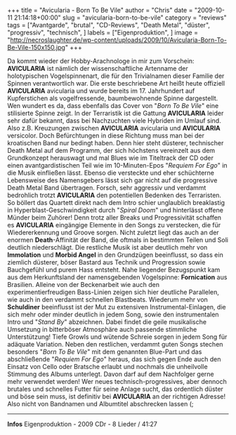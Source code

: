 +++
title = "Avicularia - Born To Be Vile"
author = "Chris"
date = "2009-10-11 21:14:18+00:00"
slug = "avicularia-born-to-be-vile"
category = "reviews"
tags = ["Avantgarde", "brutal", "CD-Reviews", "Death Metal", "düster", "progressiv", "technisch", ]
labels = ["Eigenproduktion", ]
image = "http://necroslaughter.de/wp-content/uploads/2009/10/Avicularia-Born-To-Be-Vile-150x150.jpg"
+++

Da kommt wieder der Hobby-Arachnologe in mir zum Vorschein: **AVICULARIA** ist nämlich der wissenschaftliche Artenname der holotypischen Vogelspinnenart, die für den Trivialnamen dieser Familie der Spinnen verantwortlich war. Die erste beschriebene Art heißt heute offiziell **AVICULARIA** avicularia und wurde bereits im 17. Jahrhundert auf Kupferstichen als vogelfressende, baumbewohnende Spinne dargestellt. Wen wundert es da, dass ebenfalls das Cover von "_Born To Be Vile_" eine stilisierte Spinne zeigt.
In der Terraristik ist die Gattung **AVICULARIA** leider sehr dafür bekannt, dass bei Nachzuchten viele Hybriden im Umlauf sind. Also z.B. Kreuzungen zwischen **AVICULARIA** avicularia und **AVICULARIA** versicolor. Doch Befürchtungen in diese Richtung muss man bei der kroatischen Band nur bedingt haben. Denn hier steht düsterer, technischer Death Metal auf dem Programm, der sich höchstens vereinzelt aus dem Grundkonzept herauswagt und mal Blues wie im Titeltrack der CD oder einen avantgardistischen Teil wie im 10-Minuten-Epos "_Requiem For Ego_" in die Musik einfließen lässt.
Ebenso die versteckte und eher schüchterne Lebensweise des Namensgebers lässt sich gar nicht auf die progressive Death Metal Band übertragen. Forsch, sehr aggressiv und verdammt bedrohlich trotzt **AVICULARIA** den potentiellen Bedenken des Terraristen. So böllert das Quartett direkt nach dem Intro schier unglaublich breaklastig in Hyperblast-Geschwindigkeit durch "_Spiral Doom_" und hinterlässt offene Münder beim Zuhörer! Denn trotz aller Breaks und Progressivität schaffen es **AVICULARIA** eingängige Elemente in den Songs zu verstecken, die für Wiedererkennung und Groove sorgen. Nicht zuletzt liegt das auch an der enormen **Death**-Affinität der Band, die oftmals in bestimmten Teilen und Soli deutlich niederschlägt. Die restliche Musik ist aber deutlich mehr von **Immolation** und **Morbid Angel** in den Grundzügen beeinflusst, so dass ein ziemlich düsterer, böser Bastard aus Technik und Progression sowie Bauchgefühl und purem Hass entsteht.
Nahe liegender Bezugspunkt kam aus dem Herkunftsland der namensgebenden Vogelspinne: **Fornication** aus Brasilien. Alleine von der Beckenarbeit wie auch den experimentierfreudigen Bass-Linien zeigen sich hier deutliche Parallelen, wie auch in den verdammt schnellen Blastbeats. Wiederum mehr von **Schuldiner** beeinflusst ist der Mut zu extensiven Instrumental-Einlagen, die sich mehr oder minder deutlich in jedem Song, sowie den instrumentalen Intro und "_Stand By_" abzeichnen. Dabei findet die geile musikalische Umsetzung in bitterböser Atmosphäre auch passende stimmliche Unterstützung! Tiefe Growls und wütende Schreie sorgen in jedem Song für adäquate Variation.
Neben den restlichen, verdammt guten Songs stechen besonders "_Born To Be Vile_" mit dem genannten Blue-Part und das abschließende "_Requiem For Ego_" heraus, das sich gegen Ende auch den Einsatz von Cello oder Bratsche erlaubt und nochmals die unheilvolle Stimmung des Albums unterlegt. Davon darf auf dem Nachfolger gerne mehr verwendet werden!
Wer neues technisch-progressives, aber dennoch brutales und schnelles Futter für seine Anlage sucht, das ordentlich düster und böse sein muss, ist definitiv bei **AVICULARIA** an der richtigen Adresse! Also nicht von Bandnamen und Albumtitel abschrecken lassen (;





---
**Infos**
Eigenproduktion - 2009
CDr - 8 Lieder / 41:27
